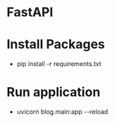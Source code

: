 # FastAPI

# Install Packages
- pip install -r requirements.txt

# Run application
- uvicorn blog.main:app --reload
